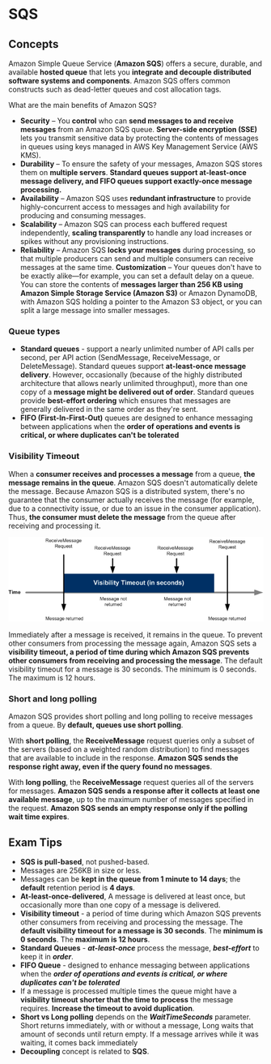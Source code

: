 # SQS
## Concepts

Amazon Simple Queue Service (**Amazon SQS**) offers a secure, durable, and available **hosted queue** that lets you **integrate and decouple distributed software systems and components**. Amazon SQS offers common constructs such as dead-letter queues and cost allocation tags.

What are the main benefits of Amazon SQS?
* **Security** – You **control** who can **send messages to and receive messages** from an Amazon SQS queue. **Server-side encryption (SSE)** lets you transmit sensitive data by protecting the contents of messages in queues using keys managed in AWS Key Management Service (AWS KMS).
* **Durability** – To ensure the safety of your messages, Amazon SQS stores them on **multiple servers**. **Standard queues support at-least-once message delivery, and FIFO queues support exactly-once message processing.**
* **Availability** – Amazon SQS uses **redundant infrastructure** to provide highly-concurrent access to messages and high availability for producing and consuming messages.
* **Scalability** – Amazon SQS can process each buffered request independently, **scaling transparently** to handle any load increases or spikes without any provisioning instructions.
* **Reliability** – Amazon SQS **locks your messages** during processing, so that multiple producers can send and multiple consumers can receive messages at the same time.
**Customization** – Your queues don't have to be exactly alike—for example, you can set a default delay on a queue. You can store the contents of **messages larger than 256 KB using Amazon Simple Storage Service (Amazon S3)** or Amazon DynamoDB, with Amazon SQS holding a pointer to the Amazon S3 object, or you can split a large message into smaller messages.

### Queue types

* **Standard queues** - support a nearly unlimited number of API calls per second, per API action (SendMessage, ReceiveMessage, or DeleteMessage). Standard queues support **at-least-once message delivery**. However, occasionally (because of the highly distributed architecture that allows nearly unlimited throughput), more than one copy of a **message might be delivered out of order**. Standard queues provide **best-effort ordering** which ensures that messages are generally delivered in the same order as they're sent.
* **FIFO (First-In-First-Out)** queues are designed to enhance messaging between applications when the **order of operations and events is critical, or where duplicates can't be tolerated**

### Visibility Timeout

When a **consumer receives and processes a message** from a queue, **the message remains in the queue**. Amazon SQS doesn't automatically delete the message. Because Amazon SQS is a distributed system, there's no guarantee that the consumer actually receives the message (for example, due to a connectivity issue, or due to an issue in the consumer application). Thus, **the consumer must delete the message** from the queue after receiving and processing it.

![Visibility](./sqs-visibility-timeout-diagram.png)

Immediately after a message is received, it remains in the queue. To prevent other consumers from processing the message again, Amazon SQS sets a **visibility timeout, a period of time during which Amazon SQS prevents other consumers from receiving and processing the message**. The default visibility timeout for a message is 30 seconds. The minimum is 0 seconds. The maximum is 12 hours.

### Short and long polling
Amazon SQS provides short polling and long polling to receive messages from a queue. By **default, queues use short polling**.

With **short polling**, the **ReceiveMessage** request queries only a subset of the servers (based on a weighted random distribution) to find messages that are available to include in the response. **Amazon SQS sends the response right away, even if the query found no messages**.

With **long polling**, the **ReceiveMessage** request queries all of the servers for messages. **Amazon SQS sends a response after it collects at least one available message**, up to the maximum number of messages specified in the request. **Amazon SQS sends an empty response only if the polling wait time expires**.


## Exam Tips
* **SQS is pull-based**, not pushed-based.
* Messages are 256KB in size or less.
* Messages can be **kept in the queue from 1 minute to 14 days**; the **default** retention period is **4 days**.
* **At-least-once-delivered**, A message is delivered at least once, but occasionally more than one copy of a message is delivered.
* **Visibility timeout** - a period of time during which Amazon SQS prevents other consumers from receiving and processing the message. The **default visibility timeout for a message is 30 seconds**. The **minimum is 0 seconds**. The **maximum is 12 hours**.
* **Standard Queues** - ***at-least-once*** process the message, ***best-effort*** to keep it in ***order***. 
* **FIFO Queue** - designed to enhance messaging between applications when the ***order of operations and events is critical, or where duplicates can't be tolerated***
* If a message is processed multiple times the queue might have a **visibility timeout shorter that the time to process** the message requires. **Increase the timeout to avoid duplication**. 
* **Short vs Long polling** depends on the ***WaitTimeSeconds*** parameter. Short returns immediately, with or without a message, Long waits that amount of seconds until return empty. If a message arrives while it was waiting, it comes back immediately 
* **Decoupling** concept is related to **SQS**.